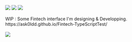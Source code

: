 <div>  
    <img src="https://img.shields.io/static/v1?label=&message=React&color=0088CC&logo=React&logoColor=white&style=flat-square">
    <img src="https://img.shields.io/static/v1?label=&message=Vite%20JS&color=646CFF&logo=Vite&logoColor=white&style=flat-square">
    <img src="https://img.shields.io/static/v1?label=&message=Typescript&color=0088CC&logo=Typescript&logoColor=white&style=flat-square">
</div><br>
WIP : Some Fintech interface I'm designing & Developping.
https://ask0ldd.github.io/Fintech-TypeScriptTest/
<br><br>
<img src="https://cdn.dribbble.com/users/12159136/screenshots/19030886/media/f8cae64c9327df5000a218e25053807b.jpg">
